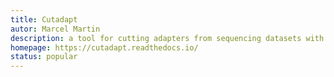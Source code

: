 ```yaml
---
title: Cutadapt
autor: Marcel Martin
description: a tool for cutting adapters from sequencing datasets with many additional features such as quality trimming, demultiplexing, etc.
homepage: https://cutadapt.readthedocs.io/
status: popular
---
```

